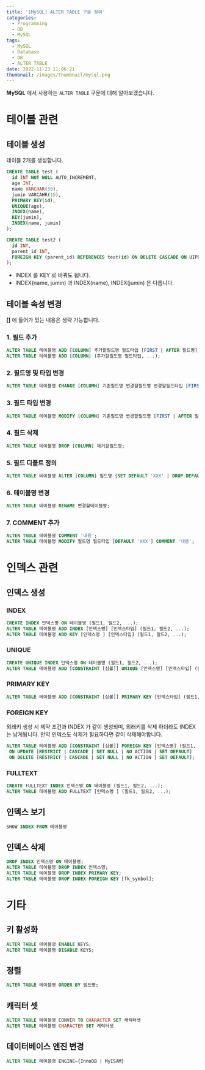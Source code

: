 ```yaml
---
title: '[MySQL] ALTER TABLE 구문 정리'
categories:
  - Programming
  - DB
  - MySQL
tags:
  - MySQL
  - Database
  - DB
  - ALTER TABLE
date: 2022-11-23 11:06:21
thumbnail: /images/thumbnail/mysql.png
---
```


**MySQL** 에서 사용하는 `ALTER TABLE` 구문에 대해 알아보겠습니다.

# 테이블 관련

## 테이블 생성

테이블 2개를 생성합니다.

```sql
CREATE TABLE test (
  id INT NOT NULL AUTO_INCREMENT,
  age INT,
  name VARCHAR(50),
  jumin VARCAHR(15),
  PRIMARY KEY(id),
  UNIQUE(age),
  INDEX(name),
  KEY(jumin),
  INDEX(name, jumin)
);
```

```sql
CREATE TABLE test2 (
  id INT,
  parent_id INT,
  FOREIGN KEY (parent_id) REFERENCES test(id) ON DELETE CASCADE ON UIPDATE CASCADE
);
```

- INDEX 를 KEY 로 바꿔도 됩니다.
- INDEX(name, jumin) 과 INDEX(name), INDEX(jumin) 은 다릅니다.

## 테이블 속성 변경

**[]** 에 들어가 있는 내용은 생략 가능합니다.

### 1. 필드 추가

```sql
ALTER TABLE 테이블명 ADD [COLUMN] 추가할필드명 필드타입 [FIRST | AFTER 필드명];
ALTER TABLE 테이블명 ADD [COLUMN] (추가할필드명 필드타입, ...);
```

### 2. 필드명 및 타입 변경

```sql
ALTER TABLE 테이블명 CHANGE [COLUMN] 기존필드명 변경할필드명 변경할필드타입 [FIRST | AFTER 필드명];
```

### 3. 필드 타입 변경

```sql
ALTER TABLE 테이블명 MODIFY [COLUMN] 기존필드명 변경할필드명 [FIRST | AFTER 필드명];
```

### 4. 필드 삭제

```sql
ALTER TABLE 테이블명 DROP [COLUMN] 제거할필드명;
```

### 5. 필드 디폴트 정의

```sql
ALTER TABLE 테이블명 ALTER [COLUMN] 필드명 {SET DEFAULT 'XXX' | DROP DEFAULT};
```

### 6. 테이블명 변경

```sql
ALTER TABLE 테이블명 RENAME 변경할테이블명;
```

### 7. COMMENT 추가

```sql
ALTER TABLE 테이블명 COMMENT '내용';
ALTER TABLE 테이블명 MODIFY 필드명 필드타입 [DEFAULT 'XXX'] COMMENT '내용';
```

# 인덱스 관련

## 인덱스 생성

### INDEX

```sql
CREATE INDEX 인덱스명 ON 테이블명 (필드1, 필드2, ...);
ALTER TABLE 테이블명 ADD INDEX [인덱스명] [인덱스타입] (필드1, 필드2, ...);
ALTER TABLE 테이블명 ADD KEY [인덱스명 ] [인덱스타입] (필드1, 필드2, ...);
```

### UNIQUE

```sql
CREATE UNIQUE INDEX 인덱스명 ON 테이블명 (필드1, 필드2, ...);
ALTER TABLE 테이블명 ADD [CONSTRAINT [심볼]] UNIQUE [인덱스명] [인덱스타입] (필드1, 필드2, ...);
```

### PRIMARY KEY

```sql
ALTER TABLE 테이블명 ADD [CONSTRAINT [심볼]] PRIMARY KEY [인덱스타입] (필드1, 필드2, ...);
```

### FOREIGN KEY

외래키 생성 시 제약 조건과 INDEX 가 같이 생성되며, 외래키를 삭제 하더라도 INDEX 는 남게됩니다. 만약 인덱스도 삭제가 필요하다면 같이 삭제해야합니다.

```sql
ALTER TABLE 테이블명 ADD [CONSTRAINT [심볼]] FOREIGN KEY [인덱스명] (필드1, 필드2, ...) [레퍼런스조건]
 ON UPDATE [RESTRICT | CASCADE | SET NULL | NO ACTION | SET DEFAULT]
 ON DELETE [RESTRICT | CASCADE | SET NULL | NO ACTION | SET DEFAULT];
```

### FULLTEXT

```sql
CREATE FULLTEXT INDEX 인덱스명 ON 테이블명 (필드1, 필드2, ...);
ALTER TABLE 테이블명 ADD FULLTEXT [인덱스명 ] (필드1, 필드2, ...);
```

## 인덱스 보기

```sql
SHOW INDEX FROM 테이블명
```

## 인덱스 삭제

```sql
DROP INDEX 인덱스명 ON 테이블명;
ALTER TABLE 테이블명 DROP INDEX 인덱스명;
ALTER TABLE 테이블명 DROP INDEX PRIMARY KEY;
ALTER TABLE 테이블명 DROP INDEX FOREIGN KEY [fk_symbol];
```

# 기타

## 키 활성화

```sql
ALTER TABLE 테이블명 ENABLE KEYS;
ALTER TABLE 테이블명 DISABLE KEYS;
```

## 정렬

```sql
ALTER TABLE 테이블명 ORDER BY 필드명;
```

## 캐릭터 셋

```sql
ALTER TABLE 테이블명 CONVER TO CHARACTER SET 캐릭터셋
ALTER TABLE 테이블명 CHARACTER SET 캐릭터셋
```

## 데이터베이스 엔진 변경

```sql
ALTER TABLE 테이블명 ENGINE={InnoDB | MyISAM}
```
